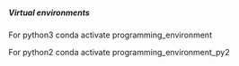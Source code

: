 ##### Virtual environments

For python3
	conda activate programming_environment

For python2
	conda activate programming_environment_py2
